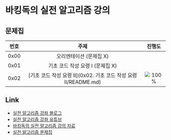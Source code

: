 # 바킹독의 실전 알고리즘 강의
## 문제집
| 번호 | 주제 | 진행도 |
| :--: | :--: | :--: |
| 0x00 | 오리엔테이션 (문제집 X) | |
| 0x01 | 기초 코드 작성 요령 I (문제집 X) | |
| 0x02 | [기초 코드 작성 요령 II](0x02. 기초 코드 작성 요령 II/README.md) | ![100%](https://progress-bar.dev/24/?scale=27&title=progress&width=500&color=babaca&suffix=/27) |

## Link
- [실전 알고리즘 강좌 블로그](https://blog.encrypted.gg/category/%EA%B0%95%EC%A2%8C/%EC%8B%A4%EC%A0%84%20%EC%95%8C%EA%B3%A0%EB%A6%AC%EC%A6%98)
- [실전 알고리즘 강좌 유튜브](https://www.youtube.com/c/baaarkingdog)
- [바킹독의 실전 알고리즘 강의 자료](https://github.com/encrypted-def/basic-algo-lecture)
- [실전 알고리즘 문제집](https://github.com/encrypted-def/basic-algo-lecture/blob/master/workbook.md)